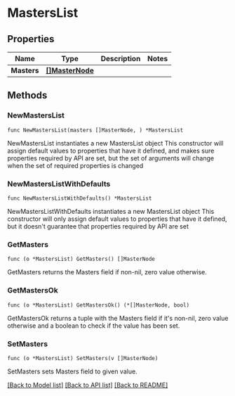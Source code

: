 # MastersList

## Properties

Name | Type | Description | Notes
------------ | ------------- | ------------- | -------------
**Masters** | [**[]MasterNode**](MasterNode.md) |  | 

## Methods

### NewMastersList

`func NewMastersList(masters []MasterNode, ) *MastersList`

NewMastersList instantiates a new MastersList object
This constructor will assign default values to properties that have it defined,
and makes sure properties required by API are set, but the set of arguments
will change when the set of required properties is changed

### NewMastersListWithDefaults

`func NewMastersListWithDefaults() *MastersList`

NewMastersListWithDefaults instantiates a new MastersList object
This constructor will only assign default values to properties that have it defined,
but it doesn't guarantee that properties required by API are set

### GetMasters

`func (o *MastersList) GetMasters() []MasterNode`

GetMasters returns the Masters field if non-nil, zero value otherwise.

### GetMastersOk

`func (o *MastersList) GetMastersOk() (*[]MasterNode, bool)`

GetMastersOk returns a tuple with the Masters field if it's non-nil, zero value otherwise
and a boolean to check if the value has been set.

### SetMasters

`func (o *MastersList) SetMasters(v []MasterNode)`

SetMasters sets Masters field to given value.



[[Back to Model list]](../README.md#documentation-for-models) [[Back to API list]](../README.md#documentation-for-api-endpoints) [[Back to README]](../README.md)


